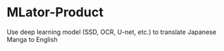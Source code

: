 # MLator-Product
Use deep learning model (SSD, OCR, U-net, etc.) to translate Japanese Manga to English

